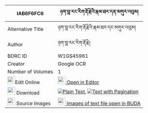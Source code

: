 |IAB6F6FC6|ཉག་བླ་རང་རིག་རྡོ་རྗེའི་རྣམ་ཐར་དན་མགུར་འབུམ། 
| --- | --- 
|Alternative Title |ཉག་བླ་རང་རིག་རྡོ་རྗེའི་རྣམ་ཐར་དང་མགུར་འབུམ།
|Author| ཉག་བླ་རང་རིག་རྡོ་རྗེ།
|BDRC ID | W1GS45961
|Creator | Google OCR
|Number of Volumes| 1
|<img width="25" src="https://img.icons8.com/color/25/000000/edit-property.png">Edit Online| [<img width="25" src="https://avatars.githubusercontent.com/u/45091458?s=200&v=4"> Open in Editor](http://editor.openpecha.org/IAB6F6FC6)
|<img width="25" src="https://img.icons8.com/fluent/48/000000/download-2.png"/>  Download | [![](https://img.icons8.com/color/20/000000/txt.png)Plain Text](https://github.com/Openpecha/IAB6F6FC6/releases/download/v1/nyak_la_rangrig_dorje_i_namtar_plain_IAB6F6FC6.zip), [![](https://img.icons8.com/color/20/000000/txt.png)Text with Pagination](https://github.com/Openpecha/IAB6F6FC6/releases/download/v1/nyak_la_rangrig_dorje_i_namtar_pages_IAB6F6FC6.zip)
|<img width="25" src="https://img.icons8.com/plasticine/100/000000/pictures-folder.png"/>  Source Images | [<img width="25" src="https://library.bdrc.io/icons/BUDA-small.svg"> Images of text file open in BUDA](https://library.bdrc.io/show/bdr:W1GS45961)